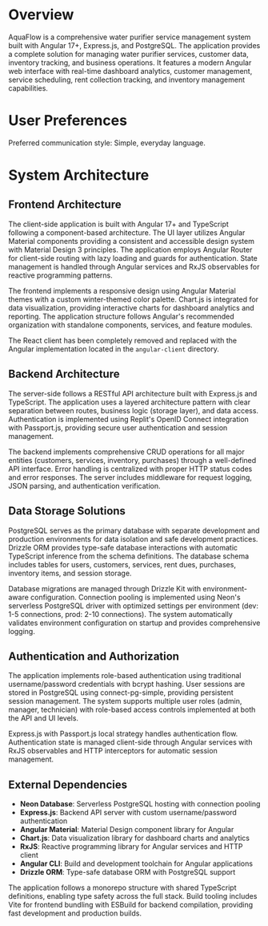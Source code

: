 # Overview

AquaFlow is a comprehensive water purifier service management system built with Angular 17+, Express.js, and PostgreSQL. The application provides a complete solution for managing water purifier services, customer data, inventory tracking, and business operations. It features a modern Angular web interface with real-time dashboard analytics, customer management, service scheduling, rent collection tracking, and inventory management capabilities.

# User Preferences

Preferred communication style: Simple, everyday language.

# System Architecture

## Frontend Architecture
The client-side application is built with Angular 17+ and TypeScript following a component-based architecture. The UI layer utilizes Angular Material components providing a consistent and accessible design system with Material Design 3 principles. The application employs Angular Router for client-side routing with lazy loading and guards for authentication. State management is handled through Angular services and RxJS observables for reactive programming patterns.

The frontend implements a responsive design using Angular Material themes with a custom winter-themed color palette. Chart.js is integrated for data visualization, providing interactive charts for dashboard analytics and reporting. The application structure follows Angular's recommended organization with standalone components, services, and feature modules.

The React client has been completely removed and replaced with the Angular implementation located in the `angular-client` directory.

## Backend Architecture
The server-side follows a RESTful API architecture built with Express.js and TypeScript. The application uses a layered architecture pattern with clear separation between routes, business logic (storage layer), and data access. Authentication is implemented using Replit's OpenID Connect integration with Passport.js, providing secure user authentication and session management.

The backend implements comprehensive CRUD operations for all major entities (customers, services, inventory, purchases) through a well-defined API interface. Error handling is centralized with proper HTTP status codes and error responses. The server includes middleware for request logging, JSON parsing, and authentication verification.

## Data Storage Solutions
PostgreSQL serves as the primary database with separate development and production environments for data isolation and safe development practices. Drizzle ORM provides type-safe database interactions with automatic TypeScript inference from the schema definitions. The database schema includes tables for users, customers, services, rent dues, purchases, inventory items, and session storage.

Database migrations are managed through Drizzle Kit with environment-aware configuration. Connection pooling is implemented using Neon's serverless PostgreSQL driver with optimized settings per environment (dev: 1-5 connections, prod: 2-10 connections). The system automatically validates environment configuration on startup and provides comprehensive logging.

## Authentication and Authorization
The application implements role-based authentication using traditional username/password credentials with bcrypt hashing. User sessions are stored in PostgreSQL using connect-pg-simple, providing persistent session management. The system supports multiple user roles (admin, manager, technician) with role-based access controls implemented at both the API and UI levels.

Express.js with Passport.js local strategy handles authentication flow. Authentication state is managed client-side through Angular services with RxJS observables and HTTP interceptors for automatic session management.

## External Dependencies
- **Neon Database**: Serverless PostgreSQL hosting with connection pooling
- **Express.js**: Backend API server with custom username/password authentication
- **Angular Material**: Material Design component library for Angular
- **Chart.js**: Data visualization library for dashboard charts and analytics
- **RxJS**: Reactive programming library for Angular services and HTTP client
- **Angular CLI**: Build and development toolchain for Angular applications
- **Drizzle ORM**: Type-safe database ORM with PostgreSQL support

The application follows a monorepo structure with shared TypeScript definitions, enabling type safety across the full stack. Build tooling includes Vite for frontend bundling with ESBuild for backend compilation, providing fast development and production builds.